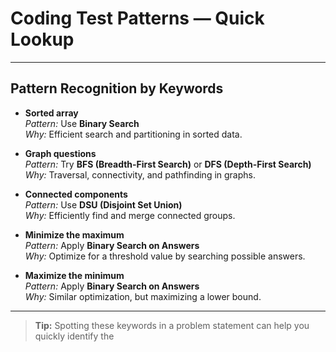 # Coding Test Patterns — Quick Lookup

---

## Pattern Recognition by Keywords

- **Sorted array**  
  *Pattern:* Use **Binary Search**  
  *Why:* Efficient search and partitioning in sorted data.

- **Graph questions**  
  *Pattern:* Try **BFS (Breadth-First Search)** or **DFS (Depth-First Search)**  
  *Why:* Traversal, connectivity, and pathfinding in graphs.

- **Connected components**  
  *Pattern:* Use **DSU (Disjoint Set Union)**  
  *Why:* Efficiently find and merge connected groups.

- **Minimize the maximum**  
  *Pattern:* Apply **Binary Search on Answers**  
  *Why:* Optimize for a threshold value by searching possible answers.

- **Maximize the minimum**  
  *Pattern:* Apply **Binary Search on Answers**  
  *Why:* Similar optimization, but maximizing a lower bound.

---

> **Tip:** Spotting these keywords in a problem statement can help you quickly identify the